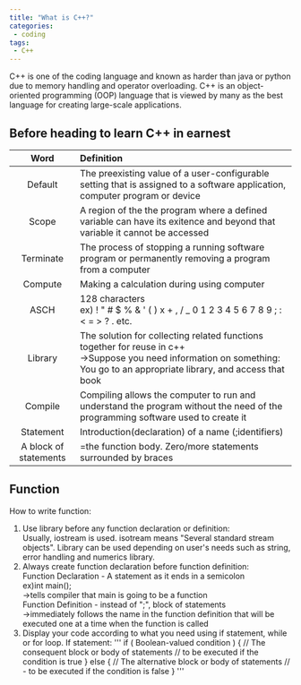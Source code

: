 ```yaml
---
title: "What is C++?"
categories:
 - coding
tags:
 - C++
---
```


C++ is one of the coding language and known as harder than java or python due to memory handling and operator overloading. C++ is an object-oriented programming (OOP) language that is viewed by many as the best language for creating large-scale applications. 

## Before heading to learn C++ in earnest

|Word|Definition|
|:-------:|:-----------------------------------------------------------------------------------------------------------------------------|
|Default|The preexisting value of a user-configurable setting that is assigned to a software application, computer program or device|
|Scope|A region of the the program where a defined variable can have its exitence and beyond that variable it cannot be accessed|
|Terminate|The process of stopping a running software program or permanently removing a program from a computer|
|Compute|Making a calculation during using computer|
|ASCH|128 characters<br />ex) ! " # $ % & ' ( ) x + , / _ 0 1 2 3 4 5 6 7 8 9 ; : < = > ? . etc.|
|Library|The solution for collecting related functions together for reuse in c++<br />->Suppose you need information on something:<br /> You go to an appropriate library, and access that book|
|Compile|Compiling allows the computer to run and understand the program without the need of the programming software used to create it|toj
|Statement|Introduction(declaration) of a name (;identifiers)|
|A block of statements|=the function body. Zero/more statements surrounded by braces|

## Function

How to write function:
1. Use library before any function declaration or definition:<br />Usually, iostream is used. isotream means "Several standard stream objects". Library can be used depending on user's needs such as string, error handling and numerics library.
2. Always create function declaration before function definition:<br />Function Declaration - A statement as it ends in a semicolon<br />ex)int main();<br />->tells compiler that main is going to be a function<br />Function Definition - instead of ";", block of statements<br />->immediately follows the name in the function definition that will be executed one at a time when the function is called
3. Display your code according to what you need using if statement, while or for loop. 
If statement:
'''
if ( Boolean-valued condition ) {
    // The consequent block or body of statements 
    // to be executed if the condition is true
} else {
    // The alternative block or body of statements
    // - to be executed if the condition is false
}
'''

